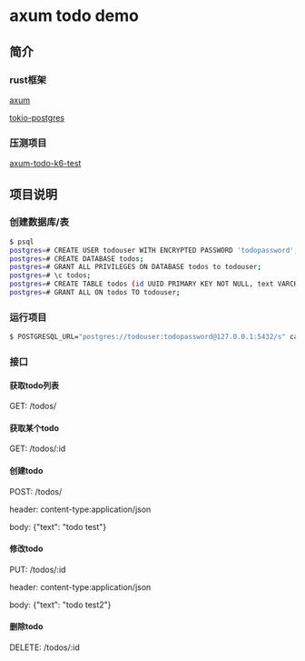 # axum todo demo

## 简介

### rust框架

[axum](https://github.com/tokio-rs/axum)

[tokio-postgres](https://crates.io/crates/tokio-postgres)

### 压测项目

[axum-todo-k6-test](https://github.com/liuquanhao/axum-todo-k6-test)

## 项目说明

### 创建数据库/表

```bash
$ psql
postgres=# CREATE USER todouser WITH ENCRYPTED PASSWORD 'todopassword';
postgres=# CREATE DATABASE todos;
postgres=# GRANT ALL PRIVILEGES ON DATABASE todos to todouser;
postgres=# \c todos;
postgres=# CREATE TABLE todos (id UUID PRIMARY KEY NOT NULL, text VARCHAR(255) NOT NULL DEFAULT '', completed BOOLEAN NOT NULL DEFAULT false);
postgres=# GRANT ALL ON todos TO todouser;
```

### 运行项目

```bash
$ POSTGRESQL_URL="postgres://todouser:todopassword@127.0.0.1:5432/s" cargo run
```

### 接口

#### 获取todo列表

GET: /todos/

#### 获取某个todo

GET: /todos/:id

#### 创建todo

POST: /todos/

header: content-type:application/json

body: {"text": "todo test"}

#### 修改todo

PUT: /todos/:id

header: content-type:application/json

body: {"text": "todo test2"}

#### 删除todo

DELETE: /todos/:id
